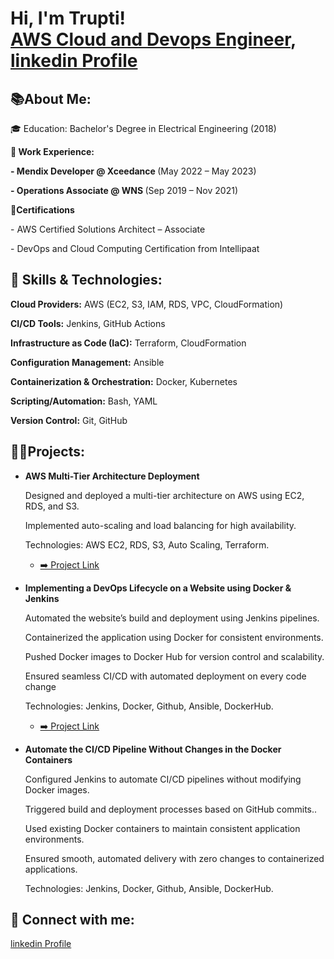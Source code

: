 <h1>Hi, I'm Trupti! <br/><a href="https://github.com/trupti-08">AWS Cloud and Devops Engineer</a>, <a href="https://www.linkedin.com/in/trupti-desai">linkedin Profile</a>
   
<h2>📚About Me:</h2>

   <p>🎓 Education: Bachelor's Degree in Electrical Engineering (2018)</p>
   <p><b>🏢 Work Experience:</b></p>
      <p><b>- Mendix Developer @ Xceedance </b> (May 2022 – May 2023)</p>
      <p><b>- Operations Associate @ WNS </b> (Sep 2019 – Nov 2021)</p>
   <p><b>🚀Certifications</b></p>
      <p>- AWS Certified Solutions Architect – Associate</p>
      <p>- DevOps and Cloud Computing Certification from Intellipaat</p>

<h2>🚀 Skills & Technologies:</h2>
   <p><b>Cloud Providers:</b> AWS (EC2, S3, IAM, RDS, VPC, CloudFormation)</p>
   <p><b>CI/CD Tools:</b> Jenkins, GitHub Actions</p>
   <p><b>Infrastructure as Code (IaC):</b> Terraform, CloudFormation</p>
   <p><b>Configuration Management:</b> Ansible</p>
   <p><b>Containerization & Orchestration:</b> Docker, Kubernetes</p>
   <p><b>Scripting/Automation:</b> Bash, YAML</p>
   <p><b>Version Control:</b> Git, GitHub</p>
      
<h2>👨‍💻Projects:</h2>

- <b>AWS Multi-Tier Architecture Deployment</b>
   <p>Designed and deployed a multi-tier architecture on AWS using EC2, RDS, and S3.</p>
   <p>Implemented auto-scaling and load balancing for high availability.</p>
   <p>Technologies: AWS EC2, RDS, S3, Auto Scaling, Terraform.</p>
  
  - [➡️ Project Link](https://github.com/)

- <b>Implementing a DevOps Lifecycle on a Website using Docker & Jenkins</b>
   <p>Automated the website’s build and deployment using Jenkins pipelines.</p>
   <p>Containerized the application using Docker for consistent environments.</p>
   <p>Pushed Docker images to Docker Hub for version control and scalability.</p>
   <p>Ensured seamless CI/CD with automated deployment on every code change</p>
   <p>Technologies: Jenkins, Docker, Github, Ansible, DockerHub.</p>
   
  - [➡️ Project Link](https://github.com/)
    
- <b>Automate the CI/CD Pipeline Without Changes in the Docker Containers</b>
   <p>Configured Jenkins to automate CI/CD pipelines without modifying Docker images.</p>
   <p>Triggered build and deployment processes based on GitHub commits..</p>
   <p>Used existing Docker containers to maintain consistent application environments.</p>
   <p>Ensured smooth, automated delivery with zero changes to containerized applications.</p>
   <p>Technologies: Jenkins, Docker, Github, Ansible, DockerHub.</p>
   
<h2> 🤳 Connect with me:</h2>
<a href="https://www.linkedin.com/in/trupti-desai">linkedin Profile</a>
<!--
**trupti-08/trupti-08** is a ✨ _special_ ✨ repository because its `README.md` (this file) appears on your GitHub profile.

Here are some ideas to get you started:

- 🔭 I’m currently working on ...
- 🌱 I’m currently learning ...
- 👯 I’m looking to collaborate on ...
- 🤔 I’m looking for help with ...
- 💬 Ask me about ...
- 📫 How to reach me: ...
- 😄 Pronouns: ...
- ⚡ Fun fact: ...
-->
